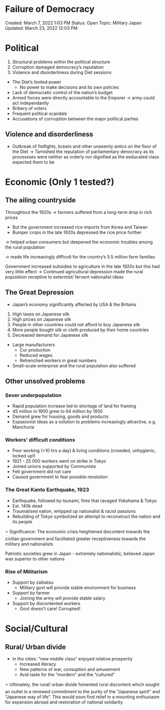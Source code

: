 # Failure of Democracy

Created: March 7, 2022 1:03 PM
Status: Open
Topic: Military Japan
Updated: March 23, 2022 12:03 PM

# Political

1. Structural problems within the political structure
2. Corruption damaged democracy’s reputation
3. Violence and disorderliness during Diet sessions
- The Diet’s limited power
    - No power to make decisions and its own policies
- Lack of democratic control of the nation’s budget
- Armed forces were directly accountable to the Emporer → army could act independantly
- Bribery of voters
- Frequent political scandals
- Accusations of corrruption between the major political parties

## Violence and disorderliness

- Outbreak of fistfights, brawls and other unseemly antics on the floor of the Diet → Tarnished the reputation of parliamentary denocracy as its processses were neither as orderly nor dignified as the eeducated class expected them to be

# Economic (Only 1 tested?)

## The ailing countryside

Throughtout the 1920s → farmers suffered from a long-term drop in rich prices

- But the government increased rice imports from Korea and Taiwan
- Bumper crops in the late 1920s depressed the rice price further

→ helped urban consumers but deepened the economic troubles among the rural population

→ made life increasingly difficult for the country’s 5.5 million farm families

Government increased subsidies to agriculture in the late 1920s but this had very little effect → Continued agricultural depression made the rural population receptive to extermist/ fervent nationalist ideas

## The Great Depression

- Japan’s economy significantly affected by USA & the Britains
1. High taxes on Japanese silk
2. High prices on Japanese silk
3. People in other countries could not afford to buy Japanese silk
4. More people bought silk or cloth produced by their home countries
5. Decreased demand for Japanese silk

- Large manufacturers
    - Cur production
    - Reduced wages
    - Retrenched workers in great numbers
- Small-scale enterprise and the rural population also suffered

## Other unsolved problems

### Sever underpopulation

- Rapid population increase led to shortage of land for framing
- 45 million in 1900 grew to 64 million by 1930
- Demand grew for housing, goods and products
- Expasionist ideas as a solution to problems increasingly attractive, e.g. Manchuria

### Workers’ difficult conditions

- Poor working (>10 hrs a day) & living conditions (crowded, unhygienic, locked up!)
- 1921 - 25 000 workers went on strike in Tokyo
- Joined unions supported by Communists
- Felt government did not care
- Caused government to fear possible revolution

### The Great Kanto Earthquake, 1923

- Earthquake, followed by tsunami, fires that ravaged Yokohama & Tokyo
- Est. 140k dead
- Traumatised nation, whipped up nationalist & racist passions
- Rebuilding of Tokyo symbolized an attempt to reconstruct the nation and its people

<aside>
⭐ Significance: The economic crisis heightened discontent towards the civilian government and facilitated greater receptiveness towards the military and nationalists

</aside>

Patriotic societies grew in Japan - extremely nationalistic; believed Japan was superior to other nations

### Rise of Militarism

- Support by zaibatsu
    - Military govt will provide stable environment for business
- Support by farmer
    - Joining the army will provide stable salary
- Support by discontented workers
    - Govt doesn’t care! Corrupted!

# Social/Cultural

## Rural/ Urban divide

- In the cities: “new middle class” enjoyed relative prosperity
    - Increased literacy
    - New patterns of war, consuption and amusement
    - Avid taste for the “mordern” and the “cultured”

<aside>
⭐ Ultimately, the rural/ urban divide fomented rural discontent which sought an outlet in a renewed commitment to the purity of the “Japanese spirit” and “Japanese way of life”. This would soon find relief in a mounting enthusiasm for expansion abroad and restoration of national solidarity

</aside>